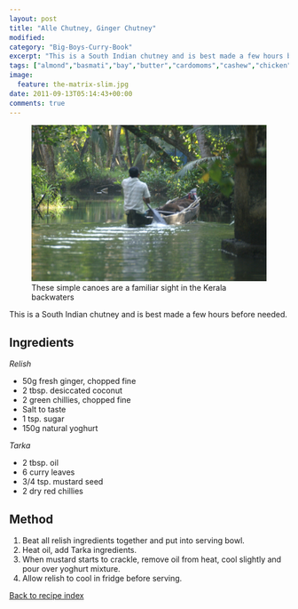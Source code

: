 ```yaml
---
layout: post
title: "Alle Chutney, Ginger Chutney"
modified:
category: "Big-Boys-Curry-Book"
excerpt: "This is a South Indian chutney and is best made a few hours before needed"
tags: ["almond","basmati","bay","butter","cardomoms","cashew","chicken","cinnamon","cloves","cumin","ghee","lamb","mace","nuts","pepper","rice","saffron","turmeric"]
image:
  feature: the-matrix-slim.jpg
date: 2011-09-13T05:14:43+00:00
comments: true
---
```


<figure>
	<a href="/images/bbcb/pict2273.jpg" alt="Kerala, India" title="Kerala, India &#169; Ashley Kitson 12/09/2011"><img src="/images/bbcb/pict2273.jpg"/></a>
	<figcaption>These simple canoes are a familiar sight in the Kerala backwaters</figcaption>
</figure>

This is a South Indian chutney and is best made a few hours before needed.

        
## Ingredients
        
<p><em>Relish</em></p><ul><li>50g fresh ginger, chopped fine</li><li>2 tbsp. desiccated coconut</li><li>2 green chillies, chopped fine</li><li>Salt to taste</li><li>1 tsp. sugar</li><li>150g natural yoghurt</li></ul><p><em>Tarka</em></p><ul><li>2 tbsp. oil</li><li>6 curry leaves</li><li>3/4 tsp. mustard seed</li><li>2 dry red chillies</li></ul>
        
## Method

<ol><li>Beat all relish ingredients together and put into serving bowl.</li><li>Heat oil, add Tarka ingredients.</li><li>When mustard starts to crackle, remove oil from heat, cool slightly and pour over yoghurt mixture.</li><li>Allow relish to cool in fridge before serving.</li></ol>   

<a href="/bbcb">Back to recipe index</a>      